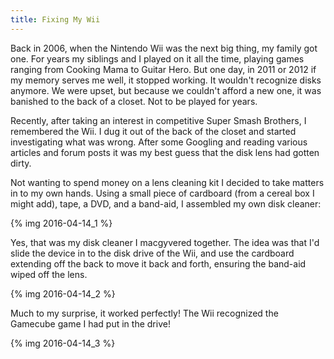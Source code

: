 ```yaml
---
title: Fixing My Wii
---
```


Back in 2006, when the Nintendo Wii was the next big thing, my family got one. For years my siblings and I played on it all the time, playing games ranging from Cooking Mama to Guitar Hero. But one day, in 2011 or 2012 if my memory serves me well, it stopped working. It wouldn't recognize disks anymore. We were upset, but because we couldn't afford a new one, it was banished to the back of a closet. Not to be played for years.

Recently, after taking an interest in competitive Super Smash Brothers, I remembered the Wii. I dug it out of the back of the closet and started investigating what was wrong. After some Googling and reading various articles and forum posts it was my best guess that the disk lens had gotten dirty.

Not wanting to spend money on a lens cleaning kit I decided to take matters in to my own hands. Using a small piece of cardboard (from a cereal box I might add), tape, a DVD, and a band-aid, I assembled my own disk cleaner:

{% img 2016-04-14_1 %}

Yes, that was my disk cleaner I macgyvered together. The idea was that I'd slide the device in to the disk drive of the Wii, and use the cardboard extending off the back to move it back and forth, ensuring the band-aid wiped off the lens.

{% img 2016-04-14_2 %}

Much to my surprise, it worked perfectly! The Wii recognized the Gamecube game I had put in the drive!

{% img 2016-04-14_3 %}
